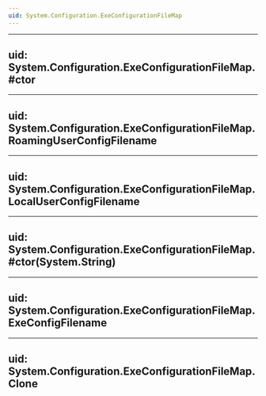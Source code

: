 ```yaml
---
uid: System.Configuration.ExeConfigurationFileMap
---
```


---
uid: System.Configuration.ExeConfigurationFileMap.#ctor
---

---
uid: System.Configuration.ExeConfigurationFileMap.RoamingUserConfigFilename
---

---
uid: System.Configuration.ExeConfigurationFileMap.LocalUserConfigFilename
---

---
uid: System.Configuration.ExeConfigurationFileMap.#ctor(System.String)
---

---
uid: System.Configuration.ExeConfigurationFileMap.ExeConfigFilename
---

---
uid: System.Configuration.ExeConfigurationFileMap.Clone
---
